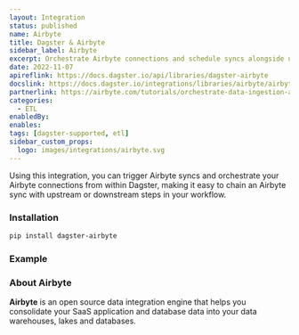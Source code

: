 ```yaml
---
layout: Integration
status: published
name: Airbyte
title: Dagster & Airbyte
sidebar_label: Airbyte
excerpt: Orchestrate Airbyte connections and schedule syncs alongside upstream or downstream dependencies.
date: 2022-11-07
apireflink: https://docs.dagster.io/api/libraries/dagster-airbyte
docslink: https://docs.dagster.io/integrations/libraries/airbyte/airbyte-oss
partnerlink: https://airbyte.com/tutorials/orchestrate-data-ingestion-and-transformation-pipelines
categories:
  - ETL
enabledBy:
enables:
tags: [dagster-supported, etl]
sidebar_custom_props:
  logo: images/integrations/airbyte.svg
---
```


Using this integration, you can trigger Airbyte syncs and orchestrate your Airbyte connections from within Dagster, making it easy to chain an Airbyte sync with upstream or downstream steps in your workflow.

### Installation

```bash
pip install dagster-airbyte
```

### Example

<CodeExample path="docs_snippets/docs_snippets/integrations/airbyte.py" language="python" />

### About Airbyte

**Airbyte** is an open source data integration engine that helps you consolidate your SaaS application and database data into your data warehouses, lakes and databases.
